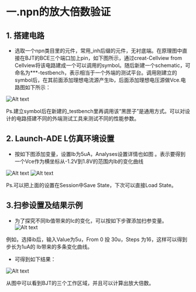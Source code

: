 # 一.npn的放大倍数验证
## 1. 搭建电路
*   选取一个npn类目里的元件，常用_inh后缀的元件，无衬底端。在原理图中直接在BJT的BCE三个端口加上pin，如下图所示，通过creat-Cellview from Cellview将该电路建成一个可以调用的symbol。随后新建一个schematic，可命名为***-testbench，表示相当于一个外端的测试平台。调用刚建立的symbol后，在其前面添加理想电流源产生Ib，后面添加理想电压源做Vce.电路图如下所示：

![Alt text](https://github.com/eehyli/pictures/blob/master/symbol-testbench.png)

Ps.建立symbol后在新建的_testbench里再调用该“黑匣子”是通用方式。可以对设计的电路搭建不同的外端测试工具来测试不同的性能参数。

## 2. Launch-ADE L仿真环境设置
*   按如下图添加变量，设置Ib为5uA，Analyses设置详情也如图 。表示要得到一个Vce作为横坐标从-1.2V到1.8V的范围内Ib的变化曲线

![Alt text](https://github.com/eehyli/pictures/blob/master/ADE%20L%E8%AE%BE%E7%BD%AE%E7%95%8C%E9%9D%A2.jpg)
![Alt text](https://github.com/eehyli/pictures/blob/master/Analyses%E8%AE%BE%E7%BD%AE%E7%95%8C%E9%9D%A2.jpg)

Ps.可以把上面的设置在Session中Save State，下次可以直接Load State。

## 3.扫参设置及结果示例
* 为了探究不同Ib值带来的Ic的变化，可以按如下步骤添加扫参变量。
![Alt text](https://github.com/eehyli/pictures/blob/master/%E6%89%AB%E5%8F%82%E8%AE%BE%E7%BD%AE%E7%95%8C%E9%9D%A2.jpg)

例如，选择ib后，输入Value为5u，From 0 投 30u，Steps 为16，这样可以得到步长为1uA的 Ib带来的多条变化曲线。

* 可得到如下结果：

![Alt text](https://github.com/eehyli/pictures/blob/master/%E7%BB%93%E6%9E%9C%E5%AE%9E%E4%BE%8B.jpg)

  从图中可以看到BJT的三个工作区域，并且可以计算出放大倍数。
